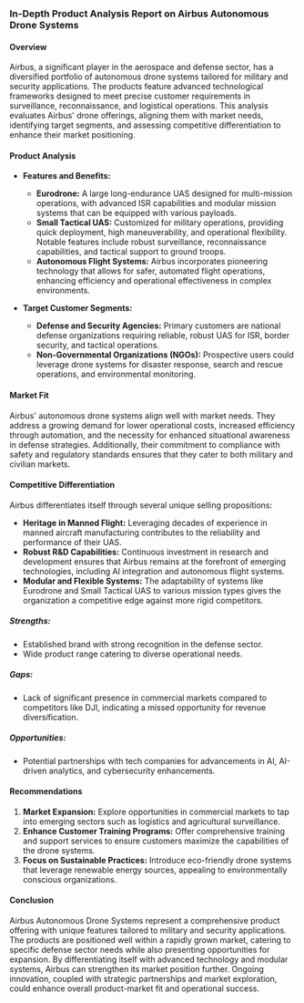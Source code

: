### In-Depth Product Analysis Report on Airbus Autonomous Drone Systems

#### Overview
Airbus, a significant player in the aerospace and defense sector, has a diversified portfolio of autonomous drone systems tailored for military and security applications. The products feature advanced technological frameworks designed to meet precise customer requirements in surveillance, reconnaissance, and logistical operations. This analysis evaluates Airbus' drone offerings, aligning them with market needs, identifying target segments, and assessing competitive differentiation to enhance their market positioning. 

#### Product Analysis
- **Features and Benefits:**
  - **Eurodrone:** A large long-endurance UAS designed for multi-mission operations, with advanced ISR capabilities and modular mission systems that can be equipped with various payloads.
  - **Small Tactical UAS:** Customized for military operations, providing quick deployment, high maneuverability, and operational flexibility. Notable features include robust surveillance, reconnaissance capabilities, and tactical support to ground troops.
  - **Autonomous Flight Systems:** Airbus incorporates pioneering technology that allows for safer, automated flight operations, enhancing efficiency and operational effectiveness in complex environments.
  
- **Target Customer Segments:**
  - **Defense and Security Agencies:** Primary customers are national defense organizations requiring reliable, robust UAS for ISR, border security, and tactical operations.
  - **Non-Governmental Organizations (NGOs):** Prospective users could leverage drone systems for disaster response, search and rescue operations, and environmental monitoring.

#### Market Fit
Airbus' autonomous drone systems align well with market needs. They address a growing demand for lower operational costs, increased efficiency through automation, and the necessity for enhanced situational awareness in defense strategies. Additionally, their commitment to compliance with safety and regulatory standards ensures that they cater to both military and civilian markets.

#### Competitive Differentiation
Airbus differentiates itself through several unique selling propositions:
- **Heritage in Manned Flight:** Leveraging decades of experience in manned aircraft manufacturing contributes to the reliability and performance of their UAS.
- **Robust R&D Capabilities:** Continuous investment in research and development ensures that Airbus remains at the forefront of emerging technologies, including AI integration and autonomous flight systems.
- **Modular and Flexible Systems:** The adaptability of systems like Eurodrone and Small Tactical UAS to various mission types gives the organization a competitive edge against more rigid competitors.
  
##### Strengths:
- Established brand with strong recognition in the defense sector.
- Wide product range catering to diverse operational needs.

##### Gaps:
- Lack of significant presence in commercial markets compared to competitors like DJI, indicating a missed opportunity for revenue diversification.

##### Opportunities:
- Potential partnerships with tech companies for advancements in AI, AI-driven analytics, and cybersecurity enhancements.

#### Recommendations
1. **Market Expansion:** Explore opportunities in commercial markets to tap into emerging sectors such as logistics and agricultural surveillance.
2. **Enhance Customer Training Programs:** Offer comprehensive training and support services to ensure customers maximize the capabilities of the drone systems.
3. **Focus on Sustainable Practices:** Introduce eco-friendly drone systems that leverage renewable energy sources, appealing to environmentally conscious organizations.

#### Conclusion
Airbus Autonomous Drone Systems represent a comprehensive product offering with unique features tailored to military and security applications. The products are positioned well within a rapidly grown market, catering to specific defense sector needs while also presenting opportunities for expansion. By differentiating itself with advanced technology and modular systems, Airbus can strengthen its market position further. Ongoing innovation, coupled with strategic partnerships and market exploration, could enhance overall product-market fit and operational success.